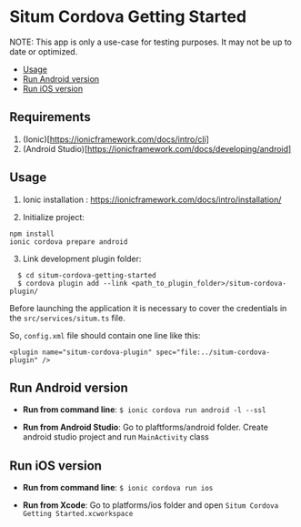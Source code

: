 # Situm Cordova Getting Started

NOTE: This app is only a use-case for testing purposes. It may not be up to date or optimized.

- [Usage](#usage)
- [Run Android version](#run-android-version)
- [Run iOS version](#run-ios-version)

## Requirements

1. (Ionic)[https://ionicframework.com/docs/intro/cli]
2. (Android Studio)[https://ionicframework.com/docs/developing/android]

## Usage

1. Ionic installation : https://ionicframework.com/docs/intro/installation/

2. Initialize project:

```
npm install
ionic cordova prepare android
```

3. Link development plugin folder:

```
  $ cd situm-cordova-getting-started
  $ cordova plugin add --link <path_to_plugin_folder>/situm-cordova-plugin/
```

Before launching the application it is necessary to cover the credentials in the `src/services/situm.ts` file.

So, `config.xml` file should contain one line like this:

    <plugin name="situm-cordova-plugin" spec="file:../situm-cordova-plugin" />

## Run Android version

- **Run from command line**: `$ ionic cordova run android -l --ssl`

- **Run from Android Studio**: Go to plaftforms/android folder. Create android studio project and run `MainActivity` class

## Run iOS version

- **Run from command line**: `$ ionic cordova run ios`

- **Run from Xcode**: Go to platforms/ios folder and open `Situm Cordova Getting Started.xcworkspace`
